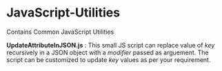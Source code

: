 # JavaScript-Utilities
Contains Common JavaScript Utilities

**UpdateAttributeInJSON.js** : This small JS script can replace value of _key_ recursively in a JSON object with a _modifier_ passed as arguement. The script can be customized to update _key_ values as per your requirement.
